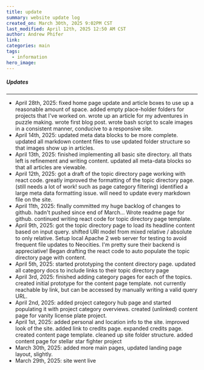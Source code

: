```yaml
---
title: update
summary: website update log
created_on: March 30th, 2025 9:02PM CST
last_modified: April 12th, 2025 12:50 AM CST
author: Andrew Phifer
link: 
categories: main
tags:
  - information
hero_image:
---
```


##### Updates

---

* April 28th, 2025: fixed home page update and article boxes to use up a reasonable amount of space.  added empty place-holder folders for projects that I've worked on.  wrote up an article for my adventures in puzzle making.  wrote first blog post. wrote bash script to scale images in a consistent manner, conducive to a responsive site. 
* April 14th, 2025: updated meta data blocks to be more complete. updated all markdown content files to use updated folder structure so that images show up in articles.
* April 13th, 2025: finished implementing all basic site directory.  all thats left is refinement and writing content.  updated all meta-data blocks so that all articles are viewable.  
* April 12th, 2025: got a draft of the topic directory page working with react code.  greatly improved the formatting of the topic directory page. (still needs a lot of work! such as page category filtering)  identified a large meta data formatting issue.  will need to update every markdown file on the site.
* April 11th, 2025: finally committed my huge backlog of changes to github.  hadn't pushed since end of March...  Wrote readme page for github.  continued writing react code for topic directory page template.
* April 9th, 2025: got the topic directory page to load its headline content based on input query.  shifted URI model from mixed relative / absolute to only relative.  Setup local Apache 2 web server for testing to avoid frequent file updates to Neocities.  I'm pretty sure their backend is appreciative!  Began drafting the react code to auto populate the topic directory page with content. 
* April 5th, 2025: started prototyping the content directory page.  updated all category docs to include links to their topic directory page
* April 3rd, 2025: finished adding category pages for each of the topics.  created initial prototype for the content page template.  not currently reachable by link, but can be accessed by manually writing a valid query URL.
* April 2nd, 2025: added project category hub page and started populating it with project category overviews.  created (unlinked) content page for vanity license plate project.
* April 1st, 2025: added personal and location info to the site.  improved look of the site.  added link to credits page.  expanded credits page.  created content page template.  cleaned up site folder structure.  added content page for stellar star fighter project
* March 30th, 2025: added more main pages, updated landing page layout, slightly.
* March 29th, 2025: site went live